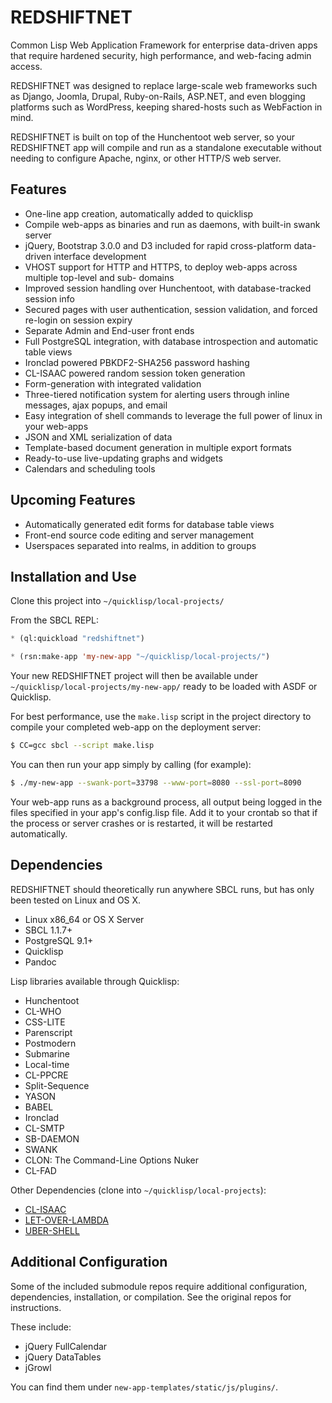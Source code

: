 REDSHIFTNET
===========

Common Lisp Web Application Framework for enterprise data-driven apps that require hardened security, high performance, and web-facing admin access.

REDSHIFTNET was designed to replace large-scale web frameworks such as Django, Joomla, Drupal, Ruby-on-Rails, ASP.NET, and even blogging platforms such as WordPress, keeping shared-hosts such as WebFaction in mind.

REDSHIFTNET is built on top of the Hunchentoot web server, so your REDSHIFTNET app will compile and run as a standalone executable without needing to configure Apache, nginx, or other HTTP/S web server.

Features
--------

* One-line app creation, automatically added to quicklisp
* Compile web-apps as binaries and run as daemons, with built-in swank server
* jQuery, Bootstrap 3.0.0 and D3 included for rapid cross-platform data-driven interface development
* VHOST support for HTTP and HTTPS, to deploy web-apps across multiple top-level and sub- domains
* Improved session handling over Hunchentoot, with database-tracked session info
* Secured pages with user authentication, session validation, and forced re-login on session expiry
* Separate Admin and End-user front ends
* Full PostgreSQL integration, with database introspection and automatic table views
* Ironclad powered PBKDF2-SHA256 password hashing
* CL-ISAAC powered random session token generation
* Form-generation with integrated validation
* Three-tiered notification system for alerting users through inline messages, ajax popups, and email
* Easy integration of shell commands to leverage the full power of linux in your web-apps
* JSON and XML serialization of data
* Template-based document generation in multiple export formats
* Ready-to-use live-updating graphs and widgets
* Calendars and scheduling tools


Upcoming Features
-----------------

* Automatically generated edit forms for database table views
* Front-end source code editing and server management
* Userspaces separated into realms, in addition to groups


Installation and Use
--------------------

Clone this project into `~/quicklisp/local-projects/`

From the SBCL REPL:

```lisp
* (ql:quickload "redshiftnet")

* (rsn:make-app 'my-new-app "~/quicklisp/local-projects/")
```

Your new REDSHIFTNET project will then be available under `~/quicklisp/local-projects/my-new-app/` ready to be loaded with ASDF or Quicklisp.

For best performance, use the `make.lisp` script in the project directory to compile your completed web-app on the deployment server:

```sh
$ CC=gcc sbcl --script make.lisp
```

You can then run your app simply by calling (for example):

```sh
$ ./my-new-app --swank-port=33798 --www-port=8080 --ssl-port=8090
```

Your web-app runs as a background process, all output being logged in the files specified in your app's config.lisp file.  Add it to your crontab so that if the process or server crashes or is restarted, it will be restarted automatically.

Dependencies
------------

REDSHIFTNET should theoretically run anywhere SBCL runs, but has only been tested on Linux and OS X.

* Linux x86_64 or OS X Server
* SBCL 1.1.7+
* PostgreSQL 9.1+
* Quicklisp
* Pandoc

Lisp libraries available through Quicklisp:

* Hunchentoot
* CL-WHO
* CSS-LITE
* Parenscript
* Postmodern
* Submarine
* Local-time
* CL-PPCRE
* Split-Sequence
* YASON
* BABEL
* Ironclad
* CL-SMTP
* SB-DAEMON
* SWANK
* CLON: The Command-Line Options Nuker
* CL-FAD

Other Dependencies (clone into `~/quicklisp/local-projects`):

* [CL-ISAAC](https://github.com/thephoeron/cl-isaac)
* [LET-OVER-LAMBDA](https://github.com/thephoeron/let-over-lambda)
* [UBER-SHELL](https://github.com/thephoeron/uber-shell)

Additional Configuration
------------------------

Some of the included submodule repos require additional configuration, dependencies, installation, or compilation.  See the original repos for instructions.

These include:

* jQuery FullCalendar
* jQuery DataTables
* jGrowl

You can find them under `new-app-templates/static/js/plugins/`.
